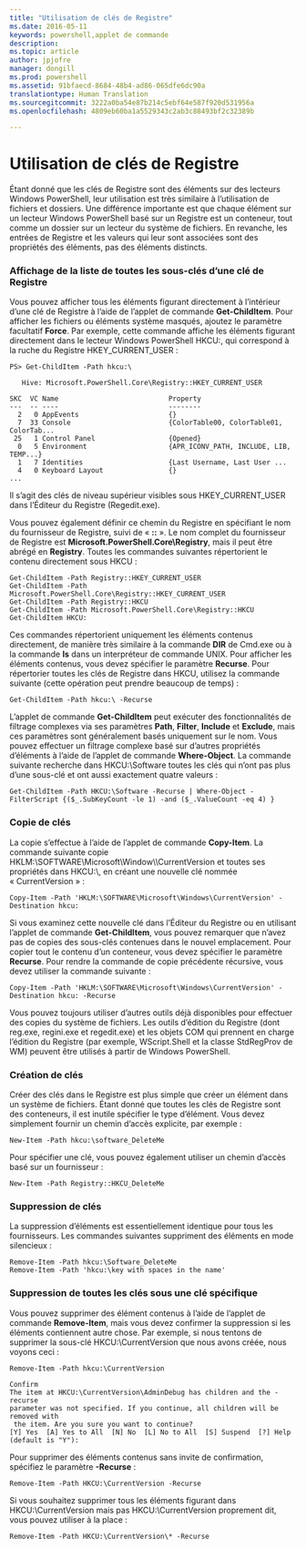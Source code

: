 ```yaml
---
title: "Utilisation de clés de Registre"
ms.date: 2016-05-11
keywords: powershell,applet de commande
description: 
ms.topic: article
author: jpjofre
manager: dongill
ms.prod: powershell
ms.assetid: 91bfaecd-8684-48b4-ad86-065dfe6dc90a
translationtype: Human Translation
ms.sourcegitcommit: 3222a0ba54e87b214c5ebf64e587f920d531956a
ms.openlocfilehash: 4809eb60ba1a5529343c2ab3c88493bf2c32389b

---
```


# Utilisation de clés de Registre
Étant donné que les clés de Registre sont des éléments sur des lecteurs Windows PowerShell, leur utilisation est très similaire à l’utilisation de fichiers et dossiers. Une différence importante est que chaque élément sur un lecteur Windows PowerShell basé sur un Registre est un conteneur, tout comme un dossier sur un lecteur du système de fichiers. En revanche, les entrées de Registre et les valeurs qui leur sont associées sont des propriétés des éléments, pas des éléments distincts.

### Affichage de la liste de toutes les sous-clés d’une clé de Registre
Vous pouvez afficher tous les éléments figurant directement à l’intérieur d’une clé de Registre à l’aide de l’applet de commande **Get-ChildItem**. Pour afficher les fichiers ou éléments système masqués, ajoutez le paramètre facultatif **Force**. Par exemple, cette commande affiche les éléments figurant directement dans le lecteur Windows PowerShell HKCU:, qui correspond à la ruche du Registre HKEY_CURRENT_USER :

```
PS> Get-ChildItem -Path hkcu:\

   Hive: Microsoft.PowerShell.Core\Registry::HKEY_CURRENT_USER

SKC  VC Name                           Property
---  -- ----                           --------
  2   0 AppEvents                      {}
  7  33 Console                        {ColorTable00, ColorTable01, ColorTab...
 25   1 Control Panel                  {Opened}
  0   5 Environment                    {APR_ICONV_PATH, INCLUDE, LIB, TEMP...}
  1   7 Identities                     {Last Username, Last User ...
  4   0 Keyboard Layout                {}
...
```

Il s’agit des clés de niveau supérieur visibles sous HKEY_CURRENT_USER dans l’Éditeur du Registre (Regedit.exe).

Vous pouvez également définir ce chemin du Registre en spécifiant le nom du fournisseur de Registre, suivi de « **::** ». Le nom complet du fournisseur de Registre est **Microsoft.PowerShell.Core\\Registry**, mais il peut être abrégé en **Registry**. Toutes les commandes suivantes répertorient le contenu directement sous HKCU :

```
Get-ChildItem -Path Registry::HKEY_CURRENT_USER
Get-ChildItem -Path Microsoft.PowerShell.Core\Registry::HKEY_CURRENT_USER
Get-ChildItem -Path Registry::HKCU
Get-ChildItem -Path Microsoft.PowerShell.Core\Registry::HKCU
Get-ChildItem HKCU:
```

Ces commandes répertorient uniquement les éléments contenus directement, de manière très similaire à la commande **DIR** de Cmd.exe ou à la commande **ls** dans un interpréteur de commande UNIX. Pour afficher les éléments contenus, vous devez spécifier le paramètre **Recurse**. Pour répertorier toutes les clés de Registre dans HKCU, utilisez la commande suivante (cette opération peut prendre beaucoup de temps) :

```
Get-ChildItem -Path hkcu:\ -Recurse
```

L’applet de commande **Get-ChildItem** peut exécuter des fonctionnalités de filtrage complexes via ses paramètres **Path**, **Filter**, **Include** et **Exclude**, mais ces paramètres sont généralement basés uniquement sur le nom. Vous pouvez effectuer un filtrage complexe basé sur d’autres propriétés d’éléments à l’aide de l’applet de commande **Where-Object**. La commande suivante recherche dans HKCU:\\Software toutes les clés qui n’ont pas plus d’une sous-clé et ont aussi exactement quatre valeurs :

```
Get-ChildItem -Path HKCU:\Software -Recurse | Where-Object -FilterScript {($_.SubKeyCount -le 1) -and ($_.ValueCount -eq 4) }
```

### Copie de clés
La copie s’effectue à l’aide de l’applet de commande **Copy-Item**. La commande suivante copie HKLM:\\SOFTWARE\\Microsoft\\Window\\\CurrentVersion et toutes ses propriétés dans HKCU:\\, en créant une nouvelle clé nommée « CurrentVersion » :

```
Copy-Item -Path 'HKLM:\SOFTWARE\Microsoft\Windows\CurrentVersion' -Destination hkcu:
```

Si vous examinez cette nouvelle clé dans l’Éditeur du Registre ou en utilisant l’applet de commande **Get-ChildItem**, vous pouvez remarquer que n’avez pas de copies des sous-clés contenues dans le nouvel emplacement. Pour copier tout le contenu d’un conteneur, vous devez spécifier le paramètre **Recurse**. Pour rendre la commande de copie précédente récursive, vous devez utiliser la commande suivante :

```
Copy-Item -Path 'HKLM:\SOFTWARE\Microsoft\Windows\CurrentVersion' -Destination hkcu: -Recurse
```

Vous pouvez toujours utiliser d’autres outils déjà disponibles pour effectuer des copies du système de fichiers. Les outils d’édition du Registre (dont reg.exe, regini.exe et regedit.exe) et les objets COM qui prennent en charge l’édition du Registre (par exemple, WScript.Shell et la classe StdRegProv de WM) peuvent être utilisés à partir de Windows PowerShell.

### Création de clés
Créer des clés dans le Registre est plus simple que créer un élément dans un système de fichiers. Étant donné que toutes les clés de Registre sont des conteneurs, il est inutile spécifier le type d’élément. Vous devez simplement fournir un chemin d’accès explicite, par exemple :

```
New-Item -Path hkcu:\software_DeleteMe
```

Pour spécifier une clé, vous pouvez également utiliser un chemin d’accès basé sur un fournisseur :

```
New-Item -Path Registry::HKCU_DeleteMe
```

### Suppression de clés
La suppression d’éléments est essentiellement identique pour tous les fournisseurs. Les commandes suivantes suppriment des éléments en mode silencieux :

```
Remove-Item -Path hkcu:\Software_DeleteMe
Remove-Item -Path 'hkcu:\key with spaces in the name'
```

### Suppression de toutes les clés sous une clé spécifique
Vous pouvez supprimer des élément contenus à l’aide de l’applet de commande **Remove-Item**, mais vous devez confirmer la suppression si les éléments contiennent autre chose. Par exemple, si nous tentons de supprimer la sous-clé HKCU:\\CurrentVersion que nous avons créée, nous voyons ceci :

```
Remove-Item -Path hkcu:\CurrentVersion

Confirm
The item at HKCU:\CurrentVersion\AdminDebug has children and the -recurse
parameter was not specified. If you continue, all children will be removed with
 the item. Are you sure you want to continue?
[Y] Yes  [A] Yes to All  [N] No  [L] No to All  [S] Suspend  [?] Help
(default is "Y"):
```

Pour supprimer des éléments contenus sans invite de confirmation, spécifiez le paramètre **-Recurse** :

```
Remove-Item -Path HKCU:\CurrentVersion -Recurse
```

Si vous souhaitez supprimer tous les éléments figurant dans HKCU:\\CurrentVersion mais pas HKCU:\\CurrentVersion proprement dit, vous pouvez utiliser à la place :

```
Remove-Item -Path HKCU:\CurrentVersion\* -Recurse
```




<!--HONumber=Aug16_HO4-->


